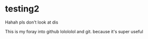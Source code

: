# testing2
Hahah pls don't look at dis


This is my foray into github lolololol and git. because it's super useful
